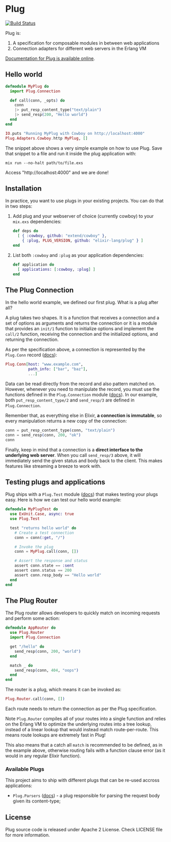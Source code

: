 # Plug

[![Build Status](https://travis-ci.org/elixir-lang/plug.png?branch=master)](https://travis-ci.org/elixir-lang/plug)

Plug is:

1. A specification for composable modules in between web applications
2. Connection adapters for different web servers in the Erlang VM

[Documentation for Plug is available online](http://elixir-lang.org/docs/plug/).

## Hello world

```elixir
defmodule MyPlug do
  import Plug.Connection

  def call(conn, _opts) do
    conn
    |> put_resp_content_type("text/plain")
    |> send_resp(200, "Hello world")
  end
end

IO.puts "Running MyPlug with Cowboy on http://localhost:4000"
Plug.Adapters.Cowboy.http MyPlug, []
```

The snippet above shows a very simple example on how to use Plug. Save that snippet to a file and run it inside the plug application with:

    mix run --no-halt path/to/file.exs

Access "http://localhost:4000" and we are done!

## Installation

In practice, you want to use plugs in your existing projects. You can do that in two steps:

1. Add plug and your webserver of choice (currently cowboy) to your `mix.exs` dependencies:

    ```elixir
    def deps do
      [ { :cowboy, github: "extend/cowboy" },
        { :plug, PLUG_VERSION, github: "elixir-lang/plug" } ]
    end
    ```

2. List both `:cowboy` and `:plug` as your application dependencies:

    ```elixir
    def application do
      [ applications: [:cowboy, :plug] ]
    end
    ```

## The Plug Connection

In the hello world example, we defined our first plug. What is a plug after all?

A plug takes two shapes. It is a function that receives a connection and a set of options as arguments and returns the connection or it is a module that provides an `init/1` function to initialize options and implement the `call/2` function, receiving the connection and the initialized options, and returning the connection.

As per the specification above, a connection is represented by the `Plug.Conn` record ([docs](http://elixir-lang.org/docs/plug/Plug.Conn.html)):

```elixir
Plug.Conn[host: "www.example.com",
          path_info: ["bar", "baz"],
          ...]
```

Data can be read directly from the record and also pattern matched on. However, whenever you need to manipulate the record, you must use the functions defined in the `Plug.Connection` module ([docs](http://elixir-lang.org/docs/plug/Plug.Connection.html)). In our example, both `put_resp_content_type/2` and `send_resp/3` are defined in `Plug.Connection`.

Remember that, as everything else in Elixir, **a connection is immutable**, so every manipulation returns a new copy of the connection:

```elixir
conn = put_resp_content_type(conn, "text/plain")
conn = send_resp(conn, 200, "ok")
conn
```

Finally, keep in mind that a connection is a **direct interface to the underlying web server**. When you call `send_resp/3` above, it will immediately send the given status and body back to the client. This makes features like streaming a breeze to work with.

## Testing plugs and applications

Plug ships with a `Plug.Test` module ([docs](http://elixir-lang.org/docs/plug/Plug.Test.html)) that makes testing your plugs easy. Here is how we can test our hello world example:

```elixir
defmodule MyPlugTest do
  use ExUnit.Case, async: true
  use Plug.Test

  test "returns hello world" do
    # Create a test connection
    conn = conn(:get, "/")

    # Invoke the plug
    conn = MyPlug.call(conn, [])

    # Assert the response and status
    assert conn.state == :sent
    assert conn.status == 200
    assert conn.resp_body == "Hello world"
  end
end
```

## The Plug Router

The Plug router allows developers to quickly match on incoming requests and perform some action:

```elixir
defmodule AppRouter do
  use Plug.Router
  import Plug.Connection

  get "/hello" do
    send_resp(conn, 200, "world")
  end

  match _ do
    send_resp(conn, 404, "oops")
  end
end
```

The router is a plug, which means it can be invoked as:

```elixir
Plug.Router.call(conn, [])
```

Each route needs to return the connection as per the Plug specification.

Note `Plug.Router` compiles all of your routes into a single function and relies on the Erlang VM to optimize the underlying routes into a tree lookup, instead of a linear lookup that would instead match route-per-route. This means route lookups are extremely fast in Plug!

This also means that a catch all `match` is recommended to be defined, as in the example above, otherwise routing fails with a function clause error (as it would in any regular Elixir function).

### Available Plugs

This project aims to ship with different plugs that can be re-used accross applications:

* `Plug.Parsers` ([docs](http://elixir-lang.org/docs/plug/Plug.Parsers.html)) - a plug responsible for parsing the request body given its content-type;

## License

Plug source code is released under Apache 2 License.
Check LICENSE file for more information.
